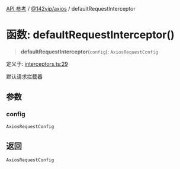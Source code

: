 [API 参考](../../../index.md) / [@142vip/axios](../index.md) / defaultRequestInterceptor

# 函数: defaultRequestInterceptor()

> **defaultRequestInterceptor**(`config`): `AxiosRequestConfig`

定义于: [interceptors.ts:29](https://github.com/142vip/core-x/blob/d7c32a4c72e7e50fa8291351a2283aaafcc1d8c3/packages/axios/src/interceptors.ts#L29)

默认请求拦截器

## 参数

### config

`AxiosRequestConfig`

## 返回

`AxiosRequestConfig`
